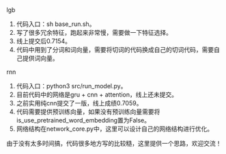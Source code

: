 lgb
  1. 代码入口：sh base_run.sh。
  2. 写了很多冗余特征，跑起来非常慢，需要做一下特征选择。
  3. 线上提交后0.7154。
  4. 代码中用到了分词和词向量，需要将切词的代码换成自己的切词代码，需要自己提供词向量。
  
rnn
  1. 代码入口：python3 src/run_model.py。
  2. 目前代码中的网络是gru + cnn + attention，线上还未提交。
  3. 之前实用纯cnn提交了一版，线上成绩0.7059。
  4. 代码需要提供预训练向量，如果没有预训练向量需要将is_use_pretrained_word_embedding置为False。
  5. 网络结构在network_core.py中，这里可以设计自己的网络结构进行优化。
  
由于没有太多时间搞，代码很多地方写的比较糙，这里提供一个思路，欢迎交流！
